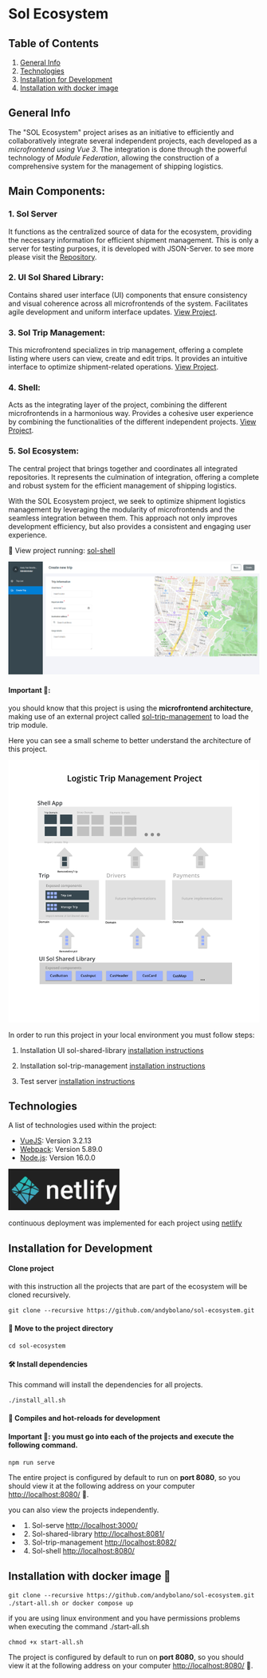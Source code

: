 # Sol Ecosystem

## Table of Contents
1. [General Info](#general-info)
2. [Technologies](#technologies)
3. [Installation for Development](#Installation-for-Development)
3. [Installation with docker image](#Installation-with-docker-image)

## General Info
The "SOL Ecosystem" project arises as an initiative to efficiently and collaboratively integrate several independent projects, each developed as a *microfrontend using Vue 3*. The integration is done through the powerful technology of *Module Federation*, allowing the construction of a comprehensive system for the management of shipping logistics.

## Main Components:

### 1. Sol Server
It functions as the centralized source of data for the ecosystem, providing the necessary information for efficient shipment management. This is only a server for testing purposes, it is developed with JSON-Server. to see more please visit the [Repository](https://github.com/andybolano/sol-server).

### 2. UI Sol Shared Library:
Contains shared user interface (UI) components that ensure consistency and visual coherence across all microfrontends of the system. Facilitates agile development and uniform interface updates. [View Project](https://github.com/andybolano/sol-shared-library).

### 3. Sol Trip Management:
This microfrontend specializes in trip management, offering a complete listing where users can view, create and edit trips. It provides an intuitive interface to optimize shipment-related operations. [View Project](https://github.com/andybolano/sol-tripManagement).

### 4. Shell:
Acts as the integrating layer of the project, combining the different microfrontends in a harmonious way. Provides a cohesive user experience by combining the functionalities of the different independent projects. [View Project](https://github.com/andybolano/shell/).

### 5. Sol Ecosystem:
The central project that brings together and coordinates all integrated repositories. It represents the culmination of integration, offering a complete and robust system for the efficient management of shipping logistics.

With the SOL Ecosystem project, we seek to optimize shipment logistics management by leveraging the modularity of microfrontends and the seamless integration between them. This approach not only improves development efficiency, but also provides a consistent and engaging user experience.


🔵 View project running: [sol-shell](https://sol-shell.netlify.app/)

![Screenshot project](./screenshots/screenshot.png)

#### Important 📢:
you should know that this project is using the **microfrontend architecture**, making use of an external project called [sol-trip-management](https://sol-trip-management.netlify.app/#/trip/list) to load the trip module.

Here you can see a small scheme to better understand the architecture of this project.

![Image architecture](./screenshots/wireframe_%20shell.png)

In order to run this project in your local environment you must follow steps:

1. Installation UI sol-shared-library [installation instructions](https://github.com/andybolano/sol-shared-library) 

2. Installation sol-trip-management [installation instructions](https://github.com/andybolano/sol-tripManagement) 

2. Test server [installation instructions](https://github.com/andybolano/sol-server) 

## Technologies
A list of technologies used within the project:
* [VueJS](https://vuejs.org/): Version 3.2.13 
* [Webpack](https://webpack.js.org/): Version 5.89.0
* [Node.js](https://nodejs.org/): Version 16.0.0


![netlify](./screenshots/netlify.png)

continuous deployment was implemented for each project using [netlify](https://www.netlify.com/)

## Installation for Development
#### Clone project
with this instruction all the projects that are part of the ecosystem will be cloned recursively.
```
git clone --recursive https://github.com/andybolano/sol-ecosystem.git
```

#### 📁 Move to the project directory 
```
cd sol-ecosystem
```

#### 🛠️ Install dependencies
This command will install the dependencies for all projects.
```
./install_all.sh
```

#### 🏁 Compiles and hot-reloads for development
#### Important 📢: you must go into each of the projects and execute the following command.

```
npm run serve
```

The entire project is configured by default to run on **port 8080**, so you should view it at the following address on your computer [http://localhost:8080/](http://localhost:8080/) 🏁.

you can also view the projects independently.

* 1. Sol-serve [http://localhost:3000/](http://localhost:3000/)
* 2. Sol-shared-library [http://localhost:8081/](http://localhost:8081/)
* 3. Sol-trip-management [http://localhost:8082/](http://localhost:8082/)
* 4. Sol-shell [http://localhost:8080/](http://localhost:8080/)

## Installation with docker image 🐋

```
git clone --recursive https://github.com/andybolano/sol-ecosystem.git
./start-all.sh or docker compose up
```
if you are using linux environment and you have permissions problems when executing the command ./start-all.sh
```
chmod +x start-all.sh
```

The project is configured by default to run on **port 8080**, so you should view it at the following address on your computer [http://localhost:8080/](http://localhost:8080/) 🏁.
